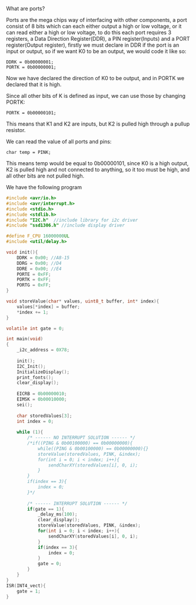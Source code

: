 What are ports?

Ports are the mega chips way of interfacing with other components, a port consist of 8 bits which can each either output a high or low voltage, or it can read either a high or low voltage, to do this each port requires 3 registers, a Data Direction Register(DDR), a PIN register(Inputs) and a PORT register(Output register), firstly we must declare in DDR if the port is an input or output, so if we want K0 to be an output, we would code it like so:

```
DDRK = 0b00000001;
PORTK = 0b00000001;
```

Now we have declared the direction of K0 to be output, and in PORTK we declared that it is high.

Since all other bits of K is defined as input, we can use those by changing PORTK:

```
PORTK = 0b00000101;
```

This means that K1 and K2 are inputs, but K2 is pulled high through a pullup resistor.

We can read the value of all ports and pins:

```
char temp = PINK;
```

This means temp would be equal to 0b00000101, since K0 is a high output, K2 is pulled high and not connected to anything, so it too must be high, and all other bits are not pulled high.



We have the following program

```c
#include <avr/io.h>
#include <avr/interrupt.h>
#include <stdio.h>
#include <stdlib.h>
#include "I2C.h"  //include library for i2c driver
#include "ssd1306.h" //include display driver

#define F_CPU 16000000UL
#include <util/delay.h>

void init(){
	DDRK = 0x00; //A8-15
	DDRG = 0x00; //D4
	DDRE = 0x00; //E4
	PORTE = 0xFF;
	PORTK = 0xFF;
	PORTG = 0xFF;
}

void storeValue(char* values, uint8_t buffer, int* index){
	values[*index] = buffer;
	*index += 1;
}

volatile int gate = 0;

int main(void)
{  
	_i2c_address = 0X78;
	
	init();
	I2C_Init();
	InitializeDisplay();
	print_fonts();
	clear_display(); 
	
	EICRB = 0b00000010;
	EIMSK = 0b00010000;
	sei();
	
	char storedValues[3];
	int index = 0;
	
	while (1){
		/* ------ NO INTERRUPT SOLUTION ------ */
		/*if((PING & 0b00100000) == 0b00000000){
			while((PING & 0b00100000) == 0b00000000){}
			storeValue(storedValues, PINK, &index);
			for(int i = 0; i < index; i++){
				sendCharXY(storedValues[i], 0, i);
			}
		}
		if(index == 3){
			index = 0;
		}*/
		
		/* ------ INTERRUPT SOLUTION ------ */
		if(gate == 1){
			_delay_ms(100);
			clear_display();
			storeValue(storedValues, PINK, &index);
			for(int i = 0; i < index; i++){
				sendCharXY(storedValues[i], 0, i);
			}
			if(index == 3){
				index = 0;
			}
			gate = 0;
		}
	}
}
ISR(INT4_vect){
	gate = 1;
}
```

